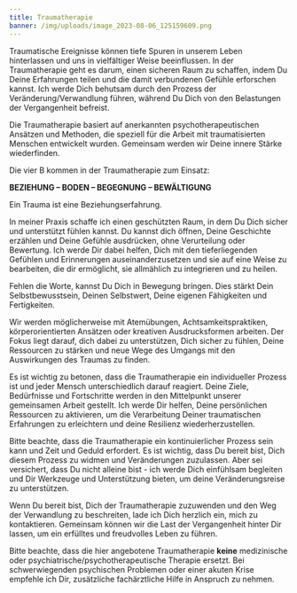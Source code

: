 ```yaml
---
title: Traumatherapie
banner: /img/uploads/image_2023-08-06_125159609.png
---
```

Traumatische Ereignisse können tiefe Spuren in unserem Leben hinterlassen und uns in vielfältiger Weise beeinflussen. In der Traumatherapie geht es darum, einen sicheren Raum zu schaffen, indem Du Deine Erfahrungen teilen und die damit verbundenen Gefühle erforschen kannst. Ich werde Dich behutsam durch den Prozess der Veränderung/Verwandlung führen, während Du Dich von den Belastungen der Vergangenheit befreist.

Die Traumatherapie basiert auf anerkannten psychotherapeutischen Ansätzen und Methoden, die speziell für die Arbeit mit traumatisierten Menschen entwickelt wurden. Gemeinsam werden wir Deine innere Stärke wiederfinden.

Die vier B kommen in der Traumatherapie zum Einsatz:

**BEZIEHUNG – BODEN – BEGEGNUNG – BEWÄLTIGUNG**

Ein Trauma ist eine Beziehungserfahrung.

In meiner Praxis schaffe ich einen geschützten Raum, in dem Du Dich sicher und unterstützt fühlen kannst. Du kannst dich öffnen, Deine Geschichte erzählen und Deine Gefühle ausdrücken, ohne Verurteilung oder Bewertung. Ich werde Dir dabei helfen, Dich mit den tieferliegenden Gefühlen und Erinnerungen auseinanderzusetzen und sie auf eine Weise zu bearbeiten, die dir ermöglicht, sie allmählich zu integrieren und zu heilen.

Fehlen die Worte, kannst Du Dich in Bewegung bringen. Dies stärkt Dein Selbstbewusstsein, Deinen Selbstwert, Deine eigenen Fähigkeiten und Fertigkeiten.

Wir werden möglicherweise mit Atemübungen, Achtsamkeitspraktiken, körperorientierten Ansätzen oder kreativen Ausdrucksformen arbeiten. Der Fokus liegt darauf, dich dabei zu unterstützen, Dich sicher zu fühlen, Deine Ressourcen zu stärken und neue Wege des Umgangs mit den Auswirkungen des Traumas zu finden.

Es ist wichtig zu betonen, dass die Traumatherapie ein individueller Prozess ist und jeder Mensch unterschiedlich darauf reagiert. Deine Ziele, Bedürfnisse und Fortschritte werden in den Mittelpunkt unserer gemeinsamen Arbeit gestellt. Ich werde Dir helfen, Deine persönlichen Ressourcen zu aktivieren, um die Verarbeitung Deiner traumatischen Erfahrungen zu erleichtern und deine Resilienz wiederherzustellen.

Bitte beachte, dass die Traumatherapie ein kontinuierlicher Prozess sein kann und Zeit und Geduld erfordert. Es ist wichtig, dass Du bereit bist, Dich diesem Prozess zu widmen und Veränderungen zuzulassen. Aber sei versichert, dass Du nicht alleine bist - ich werde Dich einfühlsam begleiten und Dir Werkzeuge und Unterstützung bieten, um deine Veränderungsreise zu unterstützen.

Wenn Du bereit bist, Dich der Traumatherapie zuzuwenden und den Weg der Verwandlung zu beschreiten, lade ich Dich herzlich ein, mich zu kontaktieren. Gemeinsam können wir die Last der Vergangenheit hinter Dir lassen, um ein erfülltes und freudvolles Leben zu führen.

Bitte beachte, dass die hier angebotene Traumatherapie **keine** medizinische oder psychiatrische/psychotherapeutische Therapie ersetzt. Bei schwerwiegenden psychischen Problemen oder einer akuten Krise empfehle ich Dir, zusätzliche fachärztliche Hilfe in Anspruch zu nehmen.